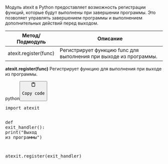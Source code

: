 <p>Модуль atexit в Python предоставляет возможность регистрации функций,
которые будут выполнены при завершении программы.
Это позволяет управлять завершением программы и выполнением дополнительных действий перед выходом.</p>
<table>
<thead>
<tr>
<th>Метод/Подмодуль</th>
<th>Описание</th>
</tr>
</thead>
<tbody>
<tr>
<td>atexit.register(func)</td>
<td>Регистрирует функцию func для выполнения при выходе из программы.</td>
</tr>
</tbody>
</table>
<p><strong>atexit.register(func)</strong> Регистрирует функцию для выполнения при выходе из программы.</p>
<div class="code-element"><div class="lang-line"><text>python</text><button class="copy-code-button" onclick="copyCode(this)"><svg style="width: 1.2em;height: 1.2em;" aria-hidden="true" xmlns="http://www.w3.org/2000/svg" fill="none" viewBox="0 0 24 24"><path stroke="currentColor" stroke-linecap="round" stroke-linejoin="round" stroke-width="2" d="M15 4h3a1 1 0 0 1 1 1v15a1 1 0 0 1-1 1H6a1 1 0 0 1-1-1V5a1 1 0 0 1 1-1h3m0 3h6m-5-4v4h4V3h-4Z"/></svg><pre>Copy code</pre></button></div><div class="code"><div class="highlight"><pre><span></span><span class="kn">import</span> <span class="nn">atexit</span>

<span class="k">def</span> <span class="nf">exit_handler</span><span class="p">():</span>
    <span class="nb">print</span><span class="p">(</span><span class="s2">&quot;Выход из программы&quot;</span><span class="p">)</span>

<span class="n">atexit</span><span class="o">.</span><span class="n">register</span><span class="p">(</span><span class="n">exit_handler</span><span class="p">)</span>
</pre></div></div></div>